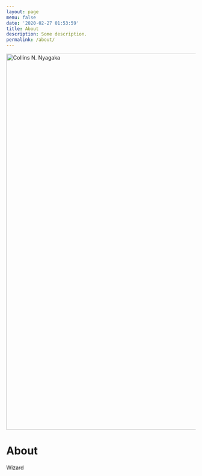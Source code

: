 ```yaml
---
layout: page
menu: false
date: '2020-02-27 01:53:59'
title: About
description: Some description.
permalink: /about/
---
```


<img class="img-rounded" src="/assets/img/uploads/cnyagaka.png" alt="Collins N. Nyagaka" width="1000">

# About

Wizard

